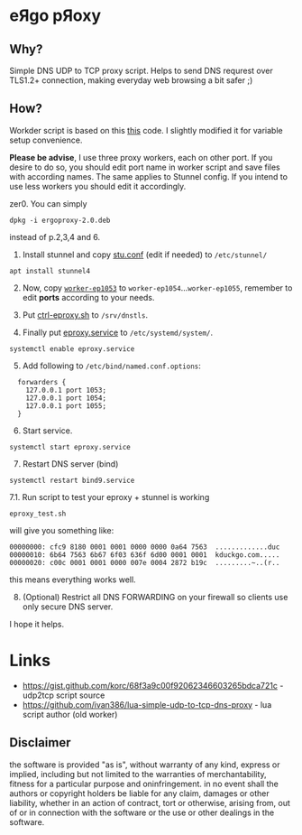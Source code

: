 # eЯgo pЯoxy
## Why?
Simple DNS UDP to TCP proxy script. 
Helps to send DNS requrest over TLS1.2+ connection, making everyday web browsing a bit safer ;)


## How?
Workder script is based on this [this](https://gist.github.com/korc/68f3a9c00f92062346603265bdca721c) code. I slightly modified it for variable setup convenience.

**Please be advise**, I use three proxy workers, each on other port. If you desire to do so, you should edit port name in worker script and save files with according names. The same applies to Stunnel config. If you intend to use less workers you should edit it accordingly. 

zer0. You can simply
```
dpkg -i ergoproxy-2.0.deb
```
instead of p.2,3,4 and 6.

1. Install stunnel and copy [stu.conf](https://github.com/p0rc0jet/ergoproxy/blob/master/stu.conf) (edit if needed) to `/etc/stunnel/`
```
apt install stunnel4
```

2. Now, copy [`worker-ep1053`](https://raw.githubusercontent.com/p0rc0jet/ergoproxy/master/worker-ep1053) to `worker-ep1054`...`worker-ep1055`, remember to edit **ports** according to your needs.<br>


3. Put [ctrl-eproxy.sh](https://github.com/p0rc0jet/ergoproxy/blob/master/ctrl-eproxy.sh) to `/srv/dnstls`.

4. Finally put [eproxy.service](https://github.com/p0rc0jet/ergoproxy/blob/master/eproxy.service) to `/etc/systemd/system/`.
```
systemctl enable eproxy.service
```

5. Add following to `/etc/bind/named.conf.options`:
```
  forwarders {
    127.0.0.1 port 1053;
    127.0.0.1 port 1054;
    127.0.0.1 port 1055;
  }
```

6. Start service.
```
systemctl start eproxy.service
```

7. Restart DNS server (bind)
```
systemctl restart bind9.service
```
7.1. Run script to test your eproxy + stunnel is working
```
eproxy_test.sh
```
will give you something like:
```
00000000: cfc9 8180 0001 0001 0000 0000 0a64 7563  .............duc
00000010: 6b64 7563 6b67 6f03 636f 6d00 0001 0001  kduckgo.com.....
00000020: c00c 0001 0001 0000 007e 0004 2872 b19c  .........~..(r..
```
this means everything works well.

8. (Optional) Restrict all DNS FORWARDING on your firewall so clients use only secure DNS server.

I hope it helps.

# Links
- https://gist.github.com/korc/68f3a9c00f92062346603265bdca721c - udp2tcp script source
- https://github.com/ivan386/lua-simple-udp-to-tcp-dns-proxy - lua script author (old worker)

## Disclaimer
the software is provided "as is", without warranty of any kind, express or implied, including but not limited to the warranties of merchantability, fitness for a particular purpose and oninfringement. in no event shall the authors or copyright holders be liable for any claim, damages or other liability, whether in an action of contract, tort or otherwise, arising from, out of or in connection with the software or the use or other dealings in the software.
